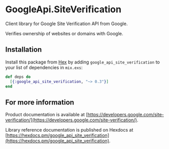 # GoogleApi.SiteVerification

Client library for Google Site Verification API from Google.

Verifies ownership of websites or domains with Google.

## Installation

Install this package from [Hex](https://hex.pm) by adding
`google_api_site_verification` to your list of dependencies in `mix.exs`:

```elixir
def deps do
  [{:google_api_site_verification, "~> 0.3"}]
end
```

## For more information

Product documentation is available at [https://developers.google.com/site-verification/](https://developers.google.com/site-verification/).

Library reference documentation is published on Hexdocs at
[https://hexdocs.pm/google_api_site_verification](https://hexdocs.pm/google_api_site_verification).
